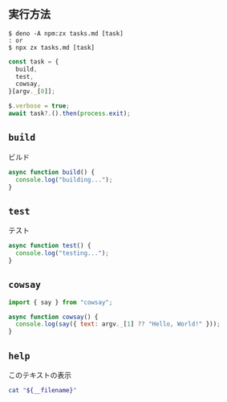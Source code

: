 ## 実行方法

```
$ deno -A npm:zx tasks.md [task]
: or
$ npx zx tasks.md [task]
```

```js
const task = {
  build,
  test,
  cowsay,
}[argv._[0]];

$.verbose = true;
await task?.().then(process.exit);
```

## `build`

ビルド

```js
async function build() {
  console.log("building...");
}
```

## `test`

テスト

```js
async function test() {
  console.log("testing...");
}
```

## `cowsay`

```js
import { say } from "cowsay";

async function cowsay() {
  console.log(say({ text: argv._[1] ?? "Hello, World!" }));
}
```

## `help`

このテキストの表示

```sh
cat "${__filename}"
```
